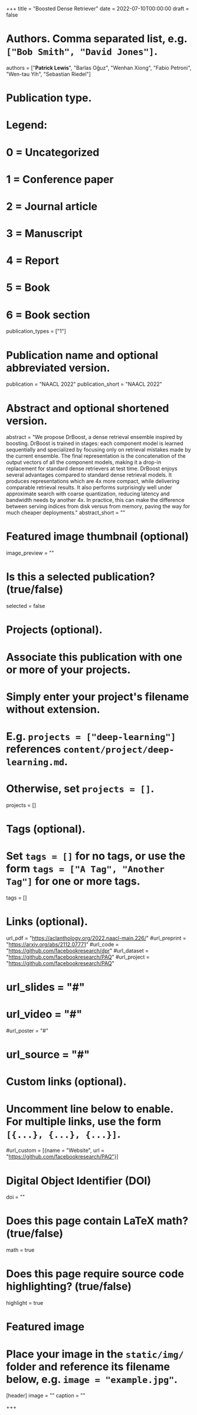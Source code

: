 +++
title = "Boosted Dense Retriever"
date = 2022-07-10T00:00:00
draft = false

# Authors. Comma separated list, e.g. `["Bob Smith", "David Jones"]`.
authors = ["**Patrick Lewis**", "Barlas Oğuz", "Wenhan Xiong", "Fabio Petroni", "Wen-tau Yih", "Sebastian Riedel"]
# Publication type.
# Legend:
# 0 = Uncategorized
# 1 = Conference paper
# 2 = Journal article
# 3 = Manuscript
# 4 = Report
# 5 = Book
# 6 = Book section
publication_types = ["1"]

# Publication name and optional abbreviated version.
publication = "NAACL 2022"
publication_short = "NAACL 2022"

# Abstract and optional shortened version.
abstract = "We propose DrBoost, a dense retrieval ensemble inspired by boosting. DrBoost is trained in stages: each component model is learned sequentially and specialized by focusing only on retrieval mistakes made by the current ensemble. The final representation is the concatenation of the output vectors of all the component models, making it a drop-in replacement for standard dense retrievers at test time. DrBoost enjoys several advantages compared to standard dense retrieval models. It produces representations which are 4x more compact, while delivering comparable retrieval results. It also performs surprisingly well under approximate search with coarse quantization, reducing latency and bandwidth needs by another 4x. In practice, this can make the difference between serving indices from disk versus from memory, paving the way for much cheaper deployments."
abstract_short = "" 
# Featured image thumbnail (optional)
image_preview = ""

# Is this a selected publication? (true/false)
selected = false

# Projects (optional).
#   Associate this publication with one or more of your projects.
#   Simply enter your project's filename without extension.
#   E.g. `projects = ["deep-learning"]` references `content/project/deep-learning.md`.
#   Otherwise, set `projects = []`.
projects = []

# Tags (optional).
#   Set `tags = []` for no tags, or use the form `tags = ["A Tag", "Another Tag"]` for one or more tags.
tags = []

# Links (optional).
url_pdf = "https://aclanthology.org/2022.naacl-main.226/"
#url_preprint = "https://arxiv.org/abs/2112.07771"
#url_code = "https://github.com/facebookresearch/dpr"
#url_dataset = "https://github.com/facebookresearch/PAQ"
#url_project = "https://github.com/facebookresearch/PAQ"
# url_slides = "#"
# url_video = "#"
#url_poster = "#"
# url_source = "#"

# Custom links (optional).
#   Uncomment line below to enable. For multiple links, use the form `[{...}, {...}, {...}]`.
#url_custom = [{name = "Website", url = "https://github.com/facebookresearch/PAQ"}]

# Digital Object Identifier (DOI)
doi = ""

# Does this page contain LaTeX math? (true/false)
math = true

# Does this page require source code highlighting? (true/false)
highlight = true

# Featured image
# Place your image in the `static/img/` folder and reference its filename below, e.g. `image = "example.jpg"`.
[header]
image = ""
caption = ""

+++

